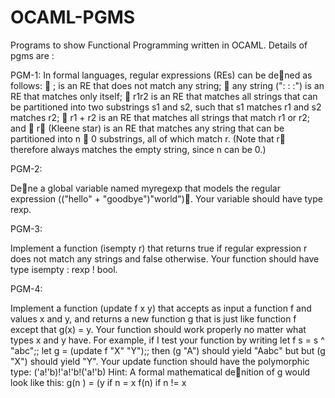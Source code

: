 # OCAML-PGMS
Programs to show Functional Programming written in OCAML.
Details of pgms are :

PGM-1:
In formal languages, regular expressions (REs) can be dened as follows:
 ; is an RE that does not match any string;
 any string (": : :") is an RE that matches only itself;
 r1r2 is an RE that matches all strings that can be partitioned into two substrings s1 and
s2, such that s1 matches r1 and s2 matches r2;
 r1 + r2 is an RE that matches all strings that match r1 or r2; and
 r (Kleene star) is an RE that matches any string that can be partitioned into n  0
substrings, all of which match r. (Note that r therefore always matches the empty
string, since n can be 0.)

PGM-2:

Dene a global variable named myregexp that models the regular expression
(("hello" + "goodbye")"world"). Your variable should have type rexp.

PGM-3:

Implement a function (isempty r) that returns true if regular expression
r does not match any strings and false otherwise. Your function should have type
isempty : rexp ! bool.

PGM-4:

Implement a function (update f x y) that accepts as input a function f and values
x and y, and returns a new function g that is just like function f except that g(x) = y. Your
function should work properly no matter what types x and y have. For example, if I test your
function by writing
let f s = s ^ "abc";;
let g = (update f "X" "Y");;
then (g "A") should yield "Aabc" but but (g "X") should yield "Y". Your update function
should have the polymorphic type: ('a!'b)!'a!'b!('a!'b)
Hint: A formal mathematical denition of g would look like this:
g(n ) = (y if n = x
         f(n) if n != x
